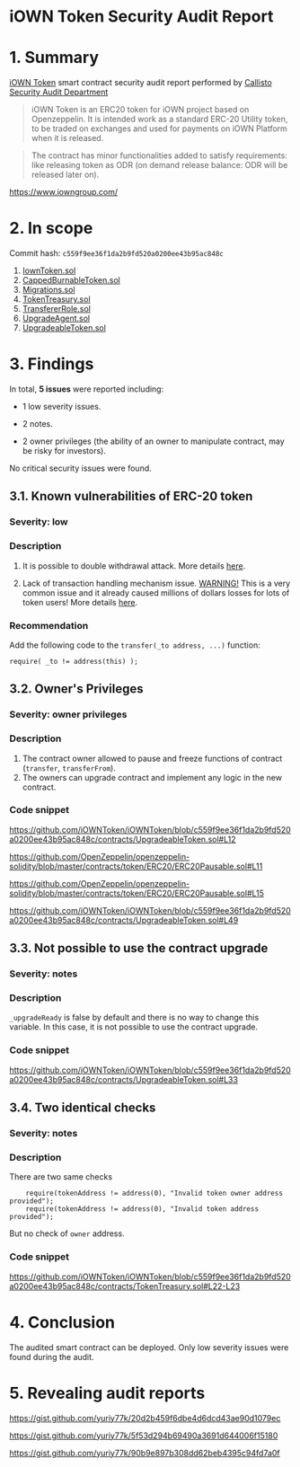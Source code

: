 # iOWN Token Security Audit Report

# 1. Summary

[iOWN Token](https://github.com/iOWNToken/iOWNToken) smart contract security audit report performed by [Callisto Security Audit Department](https://github.com/EthereumCommonwealth/Auditing)

> iOWN Token is an ERC20 token for iOWN project based on Openzeppelin.
It is intended work as a standard ERC-20 Utility token, to be traded on exchanges and used for payments on iOWN Platform when it is released.

> The contract has minor functionalities added to satisfy requirements: like releasing token as ODR (on demand release balance: ODR will be released later on).

https://www.iowngroup.com/

# 2. In scope

Commit hash: `c559f9ee36f1da2b9fd520a0200ee43b95ac848c`

1. [IownToken.sol](https://github.com/iOWNToken/iOWNToken/blob/c559f9ee36f1da2b9fd520a0200ee43b95ac848c/contracts/IownToken.sol)
2. [CappedBurnableToken.sol](https://github.com/iOWNToken/iOWNToken/blob/c559f9ee36f1da2b9fd520a0200ee43b95ac848c/contracts/CappedBurnableToken.sol)
3. [Migrations.sol](https://github.com/iOWNToken/iOWNToken/blob/c559f9ee36f1da2b9fd520a0200ee43b95ac848c/contracts/Migrations.sol)
4. [TokenTreasury.sol](https://github.com/iOWNToken/iOWNToken/blob/c559f9ee36f1da2b9fd520a0200ee43b95ac848c/contracts/TokenTreasury.sol)
5. [TransfererRole.sol](https://github.com/iOWNToken/iOWNToken/blob/c559f9ee36f1da2b9fd520a0200ee43b95ac848c/contracts/TransfererRole.sol)
6. [UpgradeAgent.sol](https://github.com/iOWNToken/iOWNToken/blob/c559f9ee36f1da2b9fd520a0200ee43b95ac848c/contracts/UpgradeAgent.sol)
7. [UpgradeableToken.sol](https://github.com/iOWNToken/iOWNToken/blob/c559f9ee36f1da2b9fd520a0200ee43b95ac848c/contracts/UpgradeableToken.sol)

# 3. Findings

In total, **5 issues** were reported including:

- 1 low severity issues.

- 2 notes.

- 2 owner privileges (the ability of an owner to manipulate contract, may be risky for investors).

No critical security issues were found.

## 3.1. Known vulnerabilities of ERC-20 token

### Severity: low

### Description

1. It is possible to double withdrawal attack. More details [here](https://docs.google.com/document/d/1YLPtQxZu1UAvO9cZ1O2RPXBbT0mooh4DYKjA_jp-RLM/edit).

2. Lack of transaction handling mechanism issue. [WARNING!](https://gist.github.com/Dexaran/ddb3e89fe64bf2e06ed15fbd5679bd20)  This is a very common issue and it already caused millions of dollars losses for lots of token users! More details [here](https://docs.google.com/document/d/1Feh5sP6oQL1-1NHi-X1dbgT3ch2WdhbXRevDN681Jv4/edit).

### Recommendation

Add the following code to the `transfer(_to address, ...)` function:

```
require( _to != address(this) );

```

## 3.2. Owner's Privileges

### Severity: owner privileges

### Description

1. The contract owner allowed to pause and freeze functions of contract (`transfer`, `transferFrom`).
2. The owners can upgrade contract and implement any logic in the new contract.

### Code snippet

https://github.com/iOWNToken/iOWNToken/blob/c559f9ee36f1da2b9fd520a0200ee43b95ac848c/contracts/UpgradeableToken.sol#L12

https://github.com/OpenZeppelin/openzeppelin-solidity/blob/master/contracts/token/ERC20/ERC20Pausable.sol#L11

https://github.com/OpenZeppelin/openzeppelin-solidity/blob/master/contracts/token/ERC20/ERC20Pausable.sol#L15

https://github.com/iOWNToken/iOWNToken/blob/c559f9ee36f1da2b9fd520a0200ee43b95ac848c/contracts/UpgradeableToken.sol#L49


## 3.3. Not possible to use the contract upgrade

### Severity: notes

### Description

`_upgradeReady` is false by default and there is no way to change this variable. In this case, it is not possible to use the contract upgrade.

### Code snippet

https://github.com/iOWNToken/iOWNToken/blob/c559f9ee36f1da2b9fd520a0200ee43b95ac848c/contracts/UpgradeableToken.sol#L33

## 3.4. Two identical checks

### Severity: notes

### Description

There are two same checks
```solidity
    require(tokenAddress != address(0), "Invalid token owner address provided");
    require(tokenAddress != address(0), "Invalid token address provided");
```

But no check of `owner` address.

### Code snippet

https://github.com/iOWNToken/iOWNToken/blob/c559f9ee36f1da2b9fd520a0200ee43b95ac848c/contracts/TokenTreasury.sol#L22-L23

# 4. Conclusion

The audited smart contract can be deployed. Only low severity issues were found during the audit.


# 5. Revealing audit reports

https://gist.github.com/yuriy77k/20d2b459f6dbe4d6dcd43ae90d1079ec

https://gist.github.com/yuriy77k/5f53d294b69490a3691d644006f15180

https://gist.github.com/yuriy77k/90b9e897b308dd62beb4395c94fd7a0f
